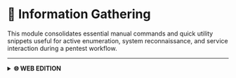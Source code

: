 # 🔎 Information Gathering

This module consolidates essential manual commands and quick utility snippets useful for active enumeration, system reconnaissance, and service interaction during a pentest workflow.

---

<details>
  <summary><strong>🌐 WEB EDITION</strong></summary>

  This section offers a curated set of manual commands and quick utilities specifically designed for web-focused reconnaissance. It supports both passive techniques—gathering publicly available intel without directly touching the target—and active methods—interacting with the web app to discover hidden elements or vulnerabilities. These techniques help build a rich contextual map of the target, revealing domains, subdomains, technologies, directories, and potential attack surfaces.

  ---

  <details>
    <summary><strong>🌍 WHOIS</strong></summary>

  Command
  ```bash
  whois domain.com
  ```
  
  </details>

  ---

  <details>
    <summary><strong>🖧 DNS</strong></summary>

  Default A record lookup
  ```bash
  dig domain.com
  ```

  Just IPs
  ```bash
  dig +short domain.com
  ```

  Mail Servers
  ```bash
  dig domain.com MX
  ```

  Reverse Lookup to find the associated host name.
  ```bash
  dig -x <IP>
  ```

  </details>

  ---

  <details>
    <summary><strong>🔗 Subdomains</strong></summary>

  FFUF
  ```bash
  ffuf -u http://domain.com/ \
  -w /usr/share/seclists/Discovery/DNS/subdomains-top1million-5000.txt \
  -H "Host: FUZZ.domain.com" \
  -t 100 \
  -p 0.02 \
  -timeout 10 \
  -mc 200,204,301,302,307,401,403 \
  -fc 404 \
  -ac \
  -o ffuf-subdomains.json \
  -of json \
  -s

  ```

  gobuster
  ```bash
  gobuster dns \
  -d inlanefreight.com \
  -w /usr/share/seclists/Discovery/DNS/subdomains-top1million-5000.txt \
  -t 100 \
  --timeout 5s \
  -i \
  -o gobuster-dns.txt
  ```

  dnsenum
  ```bash
  dnsenum \
  --enum \
  -f /usr/share/seclists/Discovery/DNS/subdomains-top1million-5000.txt \
  domain.com
  ```

  </details>

  ---

</details>
